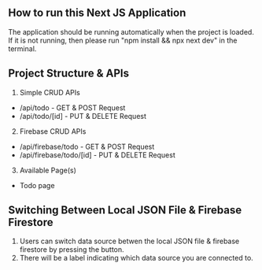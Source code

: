 
## How to run this Next JS Application
The application should be running automatically when the project is loaded. If it is not running, then please run "npm install && npx next dev" in the terminal. 


## Project Structure & APIs

1. Simple CRUD APIs
- /api/todo - GET & POST Request
- /api/todo/[id] - PUT & DELETE Request

2. Firebase CRUD APIs
- /api/firebase/todo - GET & POST Request
- /api/firebase/todo/[id] - PUT & DELETE Request

3. Available Page(s)
- Todo page 


## Switching Between Local JSON File & Firebase Firestore
1. Users can switch data source betwen the local JSON file & firebase firestore by pressing the button. 
2. There will be a label indicating which data source you are connected to. 